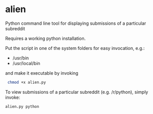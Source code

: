 alien
=====

Python command line tool for displaying submissions of a particular subreddit

Requires a working python installation.

Put the script in one of the system folders for easy invocation, e.g.:

 - /usr/bin
 - /usr/local/bin
 
 and make it executable by invoking
 
```bash
 chmod +x alien.py
```

To view submissions of a particular subreddit (e.g. /r/python), simply invoke:

```bash
alien.py python
```
